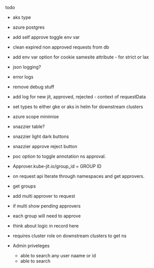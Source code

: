 todo

- aks type
- azure postgres
- add self approve toggle env var
- clean expired non approved requests from db

- add env var option for cookie samesite attribute - for strict or lax
- json logging?
- error logs
- remove debug stuff
- add log for new jit, approved, rejected - context of requestData
- set types to either gke or aks in helm for downstream clusters
- azure scope minimise
- snazzier table?
- snazzier light dark buttons
- snazzier approve reject button 

- poc option to toggle annotation ns approval.
- Approver.kube-jit.io/group_id = GROUP ID
- on request api Iterate through namespaces and get approvers.
- get groups
- add multi approver to request
- if multi show pending approvers
- each group will need to approve
- think about logic in record here
- requires cluster role on downstream clusters to get ns

- Admin priveleges
    - able to search any user naame or id
    - able to search 
